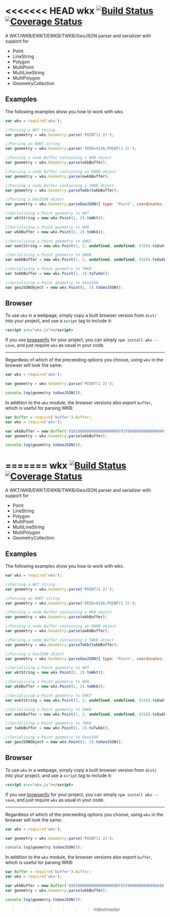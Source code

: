 <<<<<<< HEAD
wkx [![Build Status](https://travis-ci.org/cschwarz/wkx.svg?branch=master)](https://travis-ci.org/cschwarz/wkx) [![Coverage Status](https://coveralls.io/repos/cschwarz/wkx/badge.svg?branch=master)](https://coveralls.io/r/cschwarz/wkx?branch=master)
========

A WKT/WKB/EWKT/EWKB/TWKB/GeoJSON parser and serializer with support for

- Point
- LineString
- Polygon
- MultiPoint
- MultiLineString
- MultiPolygon
- GeometryCollection

Examples
--------

The following examples show you how to work with wkx.

```javascript
var wkx = require('wkx');

//Parsing a WKT string
var geometry = wkx.Geometry.parse('POINT(1 2)');

//Parsing an EWKT string
var geometry = wkx.Geometry.parse('SRID=4326;POINT(1 2)');

//Parsing a node Buffer containing a WKB object
var geometry = wkx.Geometry.parse(wkbBuffer);

//Parsing a node Buffer containing an EWKB object
var geometry = wkx.Geometry.parse(ewkbBuffer);

//Parsing a node Buffer containing a TWKB object
var geometry = wkx.Geometry.parseTwkb(twkbBuffer);

//Parsing a GeoJSON object
var geometry = wkx.Geometry.parseGeoJSON({ type: 'Point', coordinates: [1, 2] });

//Serializing a Point geometry to WKT
var wktString = new wkx.Point(1, 2).toWkt();

//Serializing a Point geometry to WKB
var wkbBuffer = new wkx.Point(1, 2).toWkb();

//Serializing a Point geometry to EWKT
var ewktString = new wkx.Point(1, 2, undefined, undefined, 4326).toEwkt();

//Serializing a Point geometry to EWKB
var ewkbBuffer = new wkx.Point(1, 2, undefined, undefined, 4326).toEwkb();

//Serializing a Point geometry to TWKB
var twkbBuffer = new wkx.Point(1, 2).toTwkb();

//Serializing a Point geometry to GeoJSON
var geoJSONObject = new wkx.Point(1, 2).toGeoJSON();
```

Browser
-------

To use `wkx` in a webpage, simply copy a built browser version from `dist/` into your project, and use a `script` tag
to include it:
```html
<script src="wkx.js"></script>
```

If you use [browserify][] for your project, you can simply `npm install wkx --save`, and just require `wkx` as usual in
your code.

----

Regardless of which of the preceeding options you choose, using `wkx` in the browser will look the same:
```javascript
var wkx = require('wkx');

var geometry = wkx.Geometry.parse('POINT(1 2)');

console.log(geometry.toGeoJSON());
```

In addition to the `wkx` module, the browser versions also export `buffer`, which is useful for parsing WKB:
```javascript
var Buffer = require('buffer').Buffer;
var wkx = require('wkx');

var wkbBuffer = new Buffer('0101000000000000000000f03f0000000000000040', 'hex');
var geometry = wkx.Geometry.parse(wkbBuffer);

console.log(geometry.toGeoJSON());
```
[browserify]: http://browserify.org/
=======
wkx [![Build Status](https://travis-ci.org/cschwarz/wkx.svg?branch=master)](https://travis-ci.org/cschwarz/wkx) [![Coverage Status](https://coveralls.io/repos/cschwarz/wkx/badge.svg?branch=master)](https://coveralls.io/r/cschwarz/wkx?branch=master)
========

A WKT/WKB/EWKT/EWKB/TWKB/GeoJSON parser and serializer with support for

- Point
- LineString
- Polygon
- MultiPoint
- MultiLineString
- MultiPolygon
- GeometryCollection

Examples
--------

The following examples show you how to work with wkx.

```javascript
var wkx = require('wkx');

//Parsing a WKT string
var geometry = wkx.Geometry.parse('POINT(1 2)');

//Parsing an EWKT string
var geometry = wkx.Geometry.parse('SRID=4326;POINT(1 2)');

//Parsing a node Buffer containing a WKB object
var geometry = wkx.Geometry.parse(wkbBuffer);

//Parsing a node Buffer containing an EWKB object
var geometry = wkx.Geometry.parse(ewkbBuffer);

//Parsing a node Buffer containing a TWKB object
var geometry = wkx.Geometry.parseTwkb(twkbBuffer);

//Parsing a GeoJSON object
var geometry = wkx.Geometry.parseGeoJSON({ type: 'Point', coordinates: [1, 2] });

//Serializing a Point geometry to WKT
var wktString = new wkx.Point(1, 2).toWkt();

//Serializing a Point geometry to WKB
var wkbBuffer = new wkx.Point(1, 2).toWkb();

//Serializing a Point geometry to EWKT
var ewktString = new wkx.Point(1, 2, undefined, undefined, 4326).toEwkt();

//Serializing a Point geometry to EWKB
var ewkbBuffer = new wkx.Point(1, 2, undefined, undefined, 4326).toEwkb();

//Serializing a Point geometry to TWKB
var twkbBuffer = new wkx.Point(1, 2).toTwkb();

//Serializing a Point geometry to GeoJSON
var geoJSONObject = new wkx.Point(1, 2).toGeoJSON();
```

Browser
-------

To use `wkx` in a webpage, simply copy a built browser version from `dist/` into your project, and use a `script` tag
to include it:
```html
<script src="wkx.js"></script>
```

If you use [browserify][] for your project, you can simply `npm install wkx --save`, and just require `wkx` as usual in
your code.

----

Regardless of which of the preceeding options you choose, using `wkx` in the browser will look the same:
```javascript
var wkx = require('wkx');

var geometry = wkx.Geometry.parse('POINT(1 2)');

console.log(geometry.toGeoJSON());
```

In addition to the `wkx` module, the browser versions also export `buffer`, which is useful for parsing WKB:
```javascript
var Buffer = require('buffer').Buffer;
var wkx = require('wkx');

var wkbBuffer = new Buffer('0101000000000000000000f03f0000000000000040', 'hex');
var geometry = wkx.Geometry.parse(wkbBuffer);

console.log(geometry.toGeoJSON());
```
[browserify]: http://browserify.org/
>>>>>>> rtdev/master
